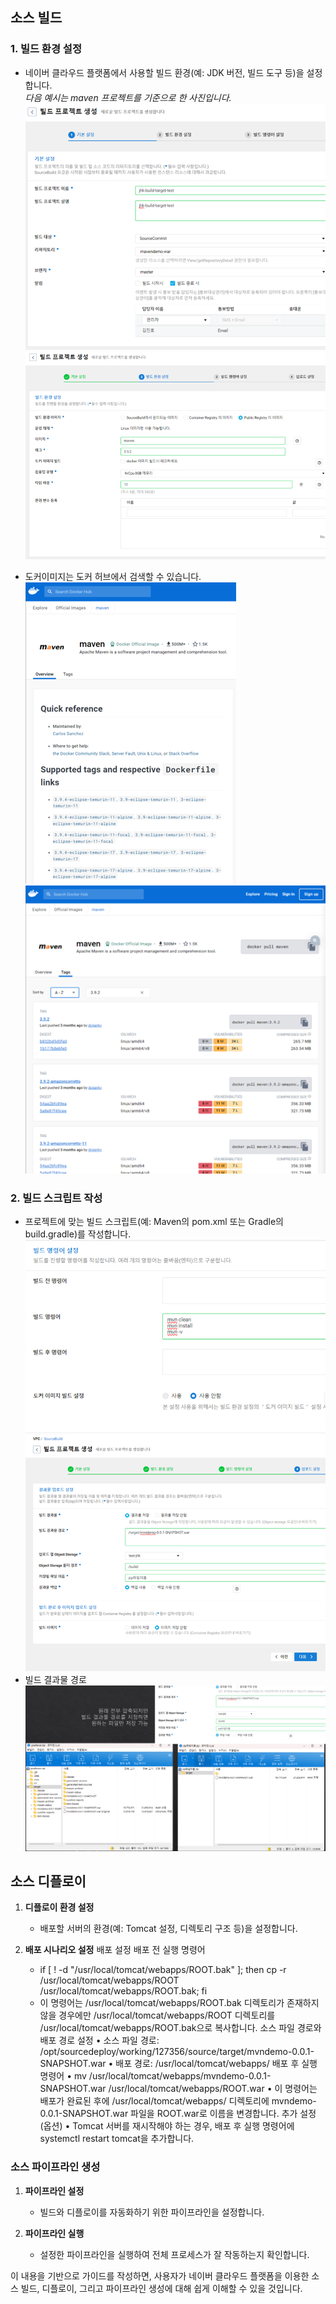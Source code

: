 ## 소스 빌드

### 1. 빌드 환경 설정

   - 네이버 클라우드 플랫폼에서 사용할 빌드 환경(예: JDK 버전, 빌드 도구 등)을 설정합니다. \
   _다음 예시는 maven 프로젝트를 기준으로 한 사진입니다._  
   ![](img/2023-09-15-16-07-47.png)
   ![](img/2023-09-15-16-08-14.png)

   - 도커이미지는 도커 허브에서 검색할 수 있습니다.  
   ![](img/2023-09-15-16-14-17.png) ![](img/2023-09-15-16-14-26.png)

### 2. **빌드 스크립트 작성**
   - 프로젝트에 맞는 빌드 스크립트(예: Maven의 pom.xml 또는 Gradle의 build.gradle)를 작성합니다.
   ![](img/2023-09-15-16-15-33.png) 
   ![](img/2023-09-15-16-16-15.png)
   - 빌드 결과물 경로
   ![](img/2023-09-15-16-16-53.png)

## 소스 디플로이

1. **디플로이 환경 설정**
   - 배포할 서버의 환경(예: Tomcat 설정, 디렉토리 구조 등)을 설정합니다.

2. **배포 시나리오 설정**
배포 설정
배포 전 실행 명령어
   - if [ ! -d "/usr/local/tomcat/webapps/ROOT.bak" ]; then cp -r /usr/local/tomcat/webapps/ROOT /usr/local/tomcat/webapps/ROOT.bak; fi
   - 이 명령어는 /usr/local/tomcat/webapps/ROOT.bak 디렉토리가 존재하지 않을 경우에만 /usr/local/tomcat/webapps/ROOT 디렉토리를 /usr/local/tomcat/webapps/ROOT.bak으로 복사합니다.
소스 파일 경로와 배포 경로 설정
•	소스 파일 경로: /opt/sourcedeploy/working/127356/source/target/mvndemo-0.0.1-SNAPSHOT.war
•	배포 경로: /usr/local/tomcat/webapps/
배포 후 실행 명령어
•	mv /usr/local/tomcat/webapps/mvndemo-0.0.1-SNAPSHOT.war /usr/local/tomcat/webapps/ROOT.war
•	이 명령어는 배포가 완료된 후에 /usr/local/tomcat/webapps/ 디렉토리에 mvndemo-0.0.1-SNAPSHOT.war 파일을 ROOT.war로 이름을 변경합니다.
추가 설정 (옵션)
•	Tomcat 서버를 재시작해야 하는 경우, 배포 후 실행 명령어에 systemctl restart tomcat을 추가합니다.


### 소스 파이프라인 생성

1. **파이프라인 설정**
   - 빌드와 디플로이를 자동화하기 위한 파이프라인을 설정합니다.

2. **파이프라인 실행**
   - 설정한 파이프라인을 실행하여 전체 프로세스가 잘 작동하는지 확인합니다.

이 내용을 기반으로 가이드를 작성하면, 사용자가 네이버 클라우드 플랫폼을 이용한 소스 빌드, 디플로이, 그리고 파이프라인 생성에 대해 쉽게 이해할 수 있을 것입니다.